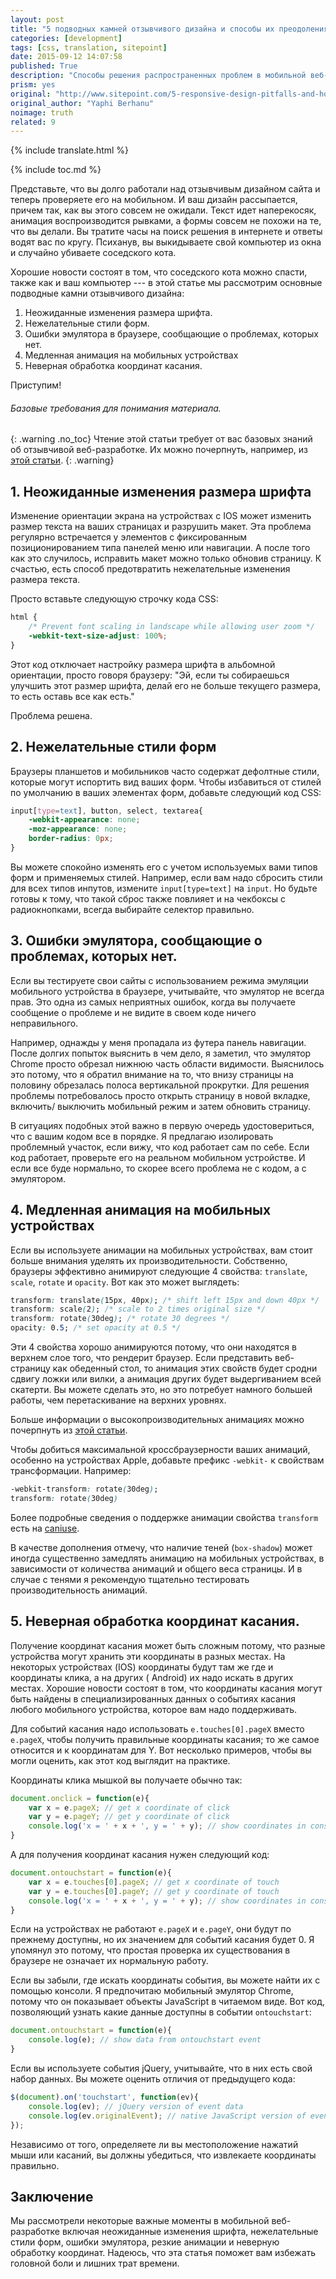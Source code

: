 ```yaml
---
layout: post
title: "5 подводных камней отзывчивого дизайна и способы их преодоления"
categories: [development]
tags: [css, translation, sitepoint]
date: 2015-09-12 14:07:58
published: True
description: "Способы решения распространенных проблем в мобильной веб-разработке: шрифты, формы, анимации и координаты касания"
prism: yes
original: "http://www.sitepoint.com/5-responsive-design-pitfalls-and-how-to-avoid-them/"
original_author: "Yaphi Berhanu"
noimage: truth
related: 9
---
```

{% include translate.html %}

{% include toc.md %}

Представьте, что вы долго работали над отзывчивым дизайном сайта и теперь проверяете его на мобильном. И ваш дизайн рассыпается, причем так, как вы этого совсем не ожидали. Текст идет наперекосяк, анимация воспроизводится рывками, а формы совсем не похожи на те, что вы делали. Вы тратите часы на поиск решения в интернете и ответы водят вас по кругу. Психанув, вы выкидываете свой компьютер из окна и случайно убиваете соседского кота.

Хорошие новости состоят в том, что соседского кота можно спасти, также как и ваш компьютер --- в этой статье мы рассмотрим основные подводные камни отзывчивого дизайна:

1. Неожиданные изменения размера шрифта.
2. Нежелательные стили форм.
3. Ошибки эмулятора в браузере, сообщающие о проблемах, которых нет.
4. Медленная анимация на мобильных устройствах
5. Неверная обработка координат касания.

Приступим!

###### Базовые требования  для понимания материала.
{: .warning .no_toc}
Чтение  этой статьи требует от вас базовых знаний об отзывчивой веб-разработке. Их можно почерпнуть, например, из [этой статьи](http://simplestepscode.com/responsive-web-development-basics/).
{: .warning}

## 1. Неожиданные изменения размера шрифта

Изменение ориентации экрана на устройствах с IOS может изменить размер текста на ваших страницах и разрушить макет. Эта проблема регулярно встречается у элементов с фиксированным позиционированием типа панелей меню или навигации. А после того как это случилось, исправить макет можно только обновив страницу. К счастью, есть способ предотвратить нежелательные изменения размера текста.

Просто вставьте следующую строчку кода CSS:

```css
html {
    /* Prevent font scaling in landscape while allowing user zoom */
    -webkit-text-size-adjust: 100%;
}
```

Этот код отключает настройку размера шрифта в альбомной ориентации, просто говоря браузеру: "Эй, если ты собираешься улучшить этот размер шрифта, делай его не больше текущего размера, то есть оставь все как есть."

Проблема решена.

## 2. Нежелательные стили форм

Браузеры планшетов и мобильников часто содержат дефолтные стили, которые могут испортить вид ваших форм. Чтобы избавиться от стилей по умолчанию в ваших элементах форм, добавьте следующий код CSS:

```css
input[type=text], button, select, textarea{
    -webkit-appearance: none;
    -moz-appearance: none;
    border-radius: 0px;
}
```

Вы можете спокойно изменять его с учетом используемых вами типов форм и применяемых стилей. Например, если вам надо сбросить стили для всех типов инпутов, измените `input[type=text]` на `input`.  Но будьте готовы к тому, что такой сброс также повлияет и на чекбоксы с радиокнопками, всегда выбирайте селектор правильно.

## 3. Ошибки эмулятора, сообщающие о проблемах, которых нет.

Если вы тестируете свои сайты с использованием  режима эмуляции мобильного устройства в браузере, учитывайте, что эмулятор не всегда прав. Это одна из самых неприятных ошибок, когда вы получаете сообщение о проблеме и не видите в своем коде ничего неправильного.

Например, однажды у меня пропадала из футера панель навигации. После долгих попыток выяснить в чем дело, я заметил, что эмулятор Chrome просто обрезал нижнюю часть области видимости. Выяснилось это потому, что я обратил внимание на то, что внизу страницы на половину обрезалась полоса вертикальной прокрутки. Для решения проблемы потребовалось просто открыть страницу в новой вкладке, включить/ выключить мобильный режим и затем обновить страницу.

В ситуациях подобных этой важно в первую очередь удостовериться, что с вашим кодом все в порядке. Я предлагаю изолировать проблемный участок, если вижу, что код работает сам по себе. Если код работает, проверьте его на реальном мобильном устройстве. И если все буде нормально, то скорее всего проблема не с кодом, а с эмулятором.

## 4. Медленная анимация на мобильных устройствах

Если вы используете анимации на мобильных устройствах, вам стоит больше внимания уделять их производительности. Собственно, браузеры эффективно анимируют следующие 4 свойства: `translate`, `scale`, `rotate` и `opacity`. Вот как это может выглядеть:

```css
transform: translate(15px, 40px); /* shift left 15px and down 40px */
transform: scale(2); /* scale to 2 times original size */
transform: rotate(30deg); /* rotate 30 degrees */
opacity: 0.5; /* set opacity at 0.5 */
```

Эти 4 свойства хорошо анимируются потому, что они находятся в верхнем слое того, что рендерит браузер. Если представить веб-страницу как обеденный стол, то анимация этих свойств будет сродни сдвигу ложки или вилки, а анимация других будет выдергиванием всей скатерти. Вы можете сделать это, но это потребует намного большей работы, чем перетаскивание на верхних уровнях.

Больше информации о высокопроизводительных анимациях можно почерпнуть из [этой статьи](http://www.html5rocks.com/en/tutorials/speed/high-performance-animations/).

Чтобы добиться максимальной кроссбраузерности ваших анимаций, особенно на устройствах Apple, добавьте префикс `-webkit-` к свойствам трансформации. Например:

```css
-webkit-transform: rotate(30deg);
transform: rotate(30deg)
```

Более подробные сведения о поддержке анимации свойства `transform` есть на [caniuse](http://caniuse.com/#feat=transforms2d).

В качестве дополнения отмечу, что наличие теней (`box-shadow`) может иногда существенно замедлять анимацию на мобильных устройствах, в зависимости от количества анимаций и общего веса страницы. И в случае с тенями я рекомендую тщательно тестировать производительность анимаций.

## 5. Неверная обработка координат касания.

Получение координат касания может быть сложным потому, что разные устройства могут хранить эти координаты в разных местах. На некоторых устройствах (IOS) координаты будут там же где и координаты клика, а на других ( Android) их надо искать в других местах. Хорошие новости состоят в том, что координаты касания могут быть найдены в специализированных данных о событиях касания любого мобильного устройства, которое вам надо поддерживать.

Для событий касания надо использовать `e.touches[0].pageX` вместо `e.pageX`, чтобы получить правильные координаты касания; то же самое относится и к координатам для Y. Вот несколько примеров, чтобы вы могли оценить, как этот код выглядит на практике.

Координаты клика мышкой вы получаете обычно так:

```javascript
document.onclick = function(e){
    var x = e.pageX; // get x coordinate of click
    var y = e.pageY; // get y coordinate of click
    console.log('x = ' + x + ', y = ' + y); // show coordinates in console
}
```

А для получения координат касания нужен следующий код:

```javascript
document.ontouchstart = function(e){
    var x = e.touches[0].pageX; // get x coordinate of touch
    var y = e.touches[0].pageY; // get y coordinate of touch
    console.log('x = ' + x + ', y = ' + y); // show coordinates in console
}
```

Если на устройствах не работают `e.pageX` и `e.pageY`, они будут по прежнему доступны, но их значением для событий касания будет 0. Я упомянул это  потому, что простая проверка их существования в браузере не означает их нормальную работу.

Если вы забыли, где искать координаты события, вы можете найти их с помощью консоли. Я предпочитаю мобильный эмулятор Chrome, потому что он показывает объекты JavaScript  в читаемом виде. Вот код, позволяющий узнать какие данные доступны в событии `ontouchstart`:

```javascript
document.ontouchstart = function(e){
    console.log(e); // show data from ontouchstart event
}
```

Если вы используете события jQuery, учитывайте, что в них есть свой набор данных. Вы можете оценить отличия от предыдущего кода:

```javascript
$(document).on('touchstart', function(ev){
    console.log(ev); // jQuery version of event data
    console.log(ev.originalEvent); // native JavaScript version of event data
});
```

Независимо от того, определяете ли вы местоположение нажатий мыши или касаний, вы должны убедиться, что извлекаете координаты правильно.

## Заключение

Мы рассмотрели некоторые важные моменты в мобильной веб-разработке включая неожиданные изменения шрифта, нежелательные стили форм, ошибки эмулятора, резкие анимации и неверную обработку координат. Надеюсь, что эта статья поможет вам избежать головной боли и лишних трат времени.
